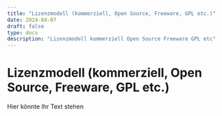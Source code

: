 ```yaml
---
title: "Lizenzmodell (kommerziell, Open Source, Freeware, GPL etc.)"
date: 2024-04-07
draft: false
type: docs
description: "Lizenzmodell kommerziell Open Source Freeware GPL etc"
---
```


# Lizenzmodell (kommerziell, Open Source, Freeware, GPL etc.)

Hier könnte Ihr Text stehen